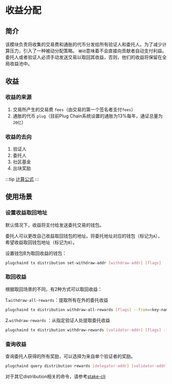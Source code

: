 # 收益分配

## 简介

该模块负责将收集的交易费和通胀的代币分发给所有验证人和委托人。为了减少计算压力，引入了一种被动分配策略。
`被动`意味着不会直接向贡献者自动支付利益。委托人或者验证人必须手动发送交易以取回其收益，否则，他们的收益将保留在全局收益池中。

## 收益

### 收益的来源

1. 交易所产生的交易费 `fees`（由交易的第一个签名者支付`fees`）
2. 通胀的代币 `plug`（目前Plug Chain系统设置的通胀为13%每年，通证总量为`20亿`）

### 收益的去向

1. 验证人
2. 委托人
3. 社区基金
4. 出块奖励

:::tip
[计算公式](../concepts/general-concepts.md#staking-收益计算公式)
:::

## 使用场景

### 设置收益取回地址

默认情况下，收益将支付给发送委托交易的钱包。

委托人可以更改自己收益取回钱包的地址。将委托地址对应的钱包（标记为`A`），希望收益取回钱包地址（标记为`B`）。

设置钱包B为取回收益的钱包：

```bash
plugchaind tx distribution set-withdraw-addr [withdraw-addr] [flags]
```  

### 取回收益

根据取回场景的不同，有2种方式可以取回收益：

1.`withdraw-all-rewards`：提取所有在外的委托收益

```bash
plugchaind tx distribution withdraw-all-rewards [flags] --from=<key-name> --fees=20uplugcn --chain-id=plugchain_520-1
```

2.`withdraw-rewards` ：从指定验证人处提取委托收益

```bash
plugchaind tx distribution withdraw-rewards [validator-addr] [flags] --from=<key-name> --fees=20uplugcn --chain-id=plugchain_520-1
```

### 查询收益

查询委托人获得的所有奖励，可以选择为来自单个验证者的奖励。

```bash
plugchaind query distribution rewards [delegator-addr] [validator-addr] [flags]
```

对于其它distribution相关的命令，请参考[stake-cli](../cli-client/distribution.md)

